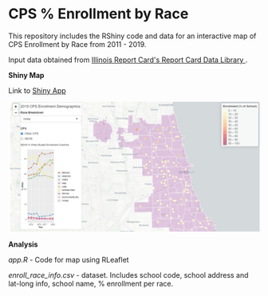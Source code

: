 # CPS % Enrollment by Race

This repository includes the RShiny code and data for an interactive map of CPS Enrollment by Race from 2011 - 2019.

Input data obtained from <a href="https://www.isbe.net/pages/illinois-state-report-card-data.aspx"> Illinois Report Card's Report Card Data Library </a>.

<b>Shiny Map</b>
</p>
Link to <a href = "https://yiningw.shinyapps.io/CPSRaceEnroll/"> Shiny App </a><p><p>
<img src = "https://github.com/yining-w/CPSRaceEnrollment/blob/master/map%20screenshot.jpg"> </img>
<p>
<b>Analysis</b><p>
<i> app.R </i> - Code for map using RLeaflet 
  <p>
  <i> enroll_race_info.csv </i> - dataset. Includes school code, school address and lat-long info, school name, % enrollment per race.
